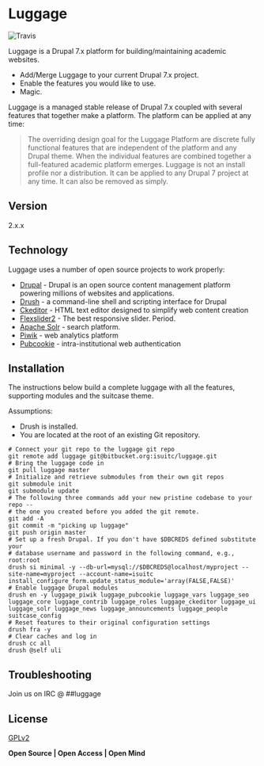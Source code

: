 Luggage
=========
![Travis](https://travis-ci.org/isubit/luggage_isu.svg?branch=master "Build Status")

Luggage is a Drupal 7.x platform for building/maintaining academic websites.

  - Add/Merge Luggage to your current Drupal 7.x project.
  - Enable the features you would like to use.
  - Magic.

Luggage is a managed stable release of Drupal 7.x coupled with several features that together make a platform. The platform can be applied at any time:

> The overriding design goal for the Luggage Platform are discrete fully functional features that are independent of the platform and any Drupal theme.
> When the individual features are combined together a full-featured academic platform emerges.
> Luggage is not an install profile nor a distribution. It can be applied to any Drupal 7 project at any time.
> It can also be removed as simply.

Version
----

2.x.x

Technology
-----------

Luggage uses a number of open source projects to work properly:

* [Drupal][] - Drupal is an open source content management platform powering millions of websites and applications.
* [Drush][] - a command-line shell and scripting interface for Drupal
* [Ckeditor][] - HTML text editor designed to simplify web content creation
* [Flexslider2][] - The best responsive slider. Period.
* [Apache Solr][] - search platform.
* [Piwik][] - web analytics platform
* [Pubcookie][] - intra-institutional web authentication

Installation
--------------

The instructions below build a complete luggage with all the features, supporting modules and the suitcase theme.

Assumptions:
* Drush is installed.
* You are located at the root of an existing Git repository.

```
# Connect your git repo to the luggage git repo
git remote add luggage git@bitbucket.org:isuitc/luggage.git
# Bring the luggage code in
git pull luggage master
# Initialize and retrieve submodules from their own git repos
git submodule init
git submodule update
# The following three commands add your new pristine codebase to your repo --
# the one you created before you added the git remote.
git add -A
git commit -m "picking up luggage"
git push origin master
# Set up a fresh Drupal. If you don't have $DBCREDS defined substitute your
# database username and password in the following command, e.g., root:root
drush si minimal -y --db-url=mysql://$DBCREDS@localhost/myproject --site-name=myproject --account-name=isuitc install_configure_form.update_status_module='array(FALSE,FALSE)'
# Enable luggage Drupal modules
drush en -y luggage_piwik luggage_pubcookie luggage_vars luggage_seo luggage_core luggage_contrib luggage_roles luggage_ckeditor luggage_ui luggage_solr luggage_news luggage_announcements luggage_people suitcase_config
# Reset features to their original configuration settings
drush fra -y
# Clear caches and log in
drush cc all
drush @self uli
```

Troubleshooting
----

Join us on IRC @ ##luggage


License
----

[GPLv2][]


**Open Source | Open Access | Open Mind**

[Drupal]:http://drupal.org/
[Drush]:https://github.com/drush-ops/drush
[Ckeditor]:http://ckeditor.com/
[Flexslider2]:http://flexslider.woothemes.com/
[Apache Solr]:http://lucene.apache.org/solr/
[Piwik]:http://piwik.org/
[Pubcookie]:http://www.pubcookie.org/
[GPLv2]:http://www.gnu.org/licenses/gpl-2.0.html
[Travis]:https://travis-ci.org/isubit/luggage.svg?branch=master

